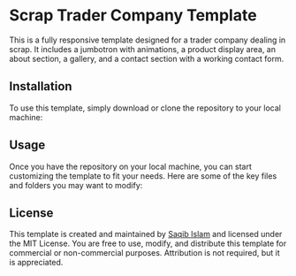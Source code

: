 # Scrap Trader Company Template

This is a fully responsive template designed for a trader company dealing in scrap. It includes a jumbotron with animations, a product display area, an about section, a gallery, and a contact section with a working contact form.

## Installation
To use this template, simply download or clone the repository to your local machine:

## Usage
Once you have the repository on your local machine, you can start customizing the template to fit your needs. Here are some of the key files and folders you may want to modify:

## License
This template is created and maintained by [Saqib Islam](https://saqibtech.com "Saqib Islam - UI/UX Designer & Fullstack Developer.") and licensed under the MIT License. You are free to use, modify, and distribute this template for commercial or non-commercial purposes. Attribution is not required, but it is appreciated.
